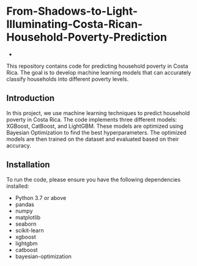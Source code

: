 # From-Shadows-to-Light-Illuminating-Costa-Rican-Household-Poverty-Prediction
+
This repository contains code for predicting household poverty in Costa Rica. The goal is to develop machine learning models that can accurately classify households into different poverty levels.

## Introduction

In this project, we use machine learning techniques to predict household poverty in Costa Rica. The code implements three different models: XGBoost, CatBoost, and LightGBM. These models are optimized using Bayesian Optimization to find the best hyperparameters. The optimized models are then trained on the dataset and evaluated based on their accuracy.

## Installation

To run the code, please ensure you have the following dependencies installed:

- Python 3.7 or above
- pandas
- numpy
- matplotlib
- seaborn
- scikit-learn
- xgboost
- lightgbm
- catboost
- bayesian-optimization


